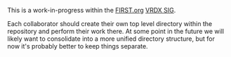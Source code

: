 This is a work-in-progress within the [FIRST.org](https://www.first.org/) [VRDX SIG](https://www.first.org/global/sigs/vrdx "VRDX SIG").

Each collaborator should create their own top level directory within the repository and perform their work there. At some point in the future we will likely want to consolidate into a more unified directory structure, but for now it's probably better to keep things separate.
